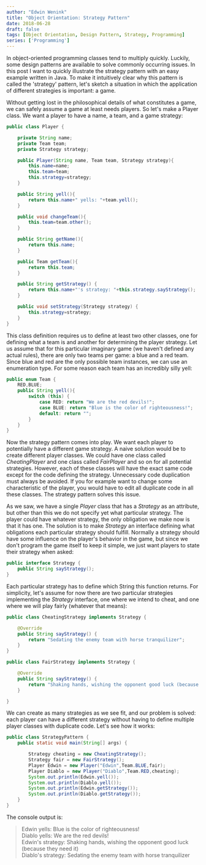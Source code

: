 ```yaml
---
author: "Edwin Wenink"
title: "Object Orientation: Strategy Pattern"
date: 2018-06-28
draft: false
tags: [Object Orientation, Design Pattern, Strategy, Programming]
series: ['Programming']
---
```


In object-oriented programming classes tend to multiply quickly. Luckily, some design patterns are available to solve commonly occurring issues. In this post I want to quickly illustrate the strategy pattern with an easy example written in Java. To make it intuitively clear why this pattern is called the 'strategy' pattern, let's sketch a situation in which the application of different strategies is important: a game.

Without getting lost in the philosophical details of what constitutes a game, we can safely assume a game at least needs players. So let's make a Player class. We want a player to have a name, a team, and a game strategy:

```java
public class Player {

    private String name;
    private Team team;
    private Strategy strategy;

    public Player(String name, Team team, Strategy strategy){
        this.name=name;
        this.team=team;
        this.strategy=strategy;
    }

    public String yell(){
        return this.name+" yells: "+team.yell();
    }

    public void changeTeam(){
        this.team=team.other();
    }

    public String getName(){
        return this.name;
    }

    public Team getTeam(){
        return this.team;
    }

    public String getStrategy() {
        return this.name+"'s strategy: "+this.strategy.sayStrategy();
    }

    public void setStrategy(Strategy strategy) {
        this.strategy=strategy;
    }
}
```

This class definition requires us to define at least two other classes, one for defining what a team is and another for determining the player strategy. Let us assume that for this particular imaginary game (we haven't defined any actual rules), there are only two teams per game: a blue and a red team. Since blue and red are the only possible team instances, we can use an enumeration type. For some reason each team has an incredibly silly yell:

```java
public enum Team {
    RED,BLUE;
    public String yell(){
        switch (this) {
            case RED: return "We are the red devils!";
            case BLUE: return "Blue is the color of righteousness!";
            default: return "";
        }
    }
}
```

Now the strategy pattern comes into play. We want each player to potentially have a different game strategy. A naive solution would be to create different player classes. We could have one class called *CheatingPlayer* and one class called *FairPlayer* and so on for all potential strategies. However, each of these classes will have the exact same code except for the code defining the strategy. Unnecessary code duplication must always be avoided. If you for example want to change some characteristic of the player, you would have to edit all duplicate code in all these classes. The strategy pattern solves this issue.

As we saw, we have a single *Player* class that has a *Strategy* as an attribute, but other than this we do not specify yet what particular strategy. The player could have whatever strategy, the only obligation we make now is that it has one. The solution is to make *Strategy* an interface defining what obligations each particular strategy should fulfill. Normally a strategy should have some influence on the player's behavior in the game, but since we don't program the game itself to keep it simple, we just want players to state their strategy when asked:

```java
public interface Strategy {
    public String sayStrategy();
}
```

Each particular strategy has to define which String this function returns. For simplicity, let's assume for now there are two particular strategies implementing the *Strategy* interface, one where we intend to cheat, and one where we will play fairly (whatever that means):

```java
public class CheatingStrategy implements Strategy {

    @Override
    public String sayStrategy() {
        return "Sedating the enemy team with horse tranquilizer";
    }
}
```
```java
public class FairStrategy implements Strategy {

    @Override
    public String sayStrategy() {
        return "Shaking hands, wishing the opponent good luck (because they need it)";
    }

}
```

We can create as many strategies as we see fit, and our problem is solved: each player can have a different strategy without having to define multiple player classes with duplicate code. Let's see how it works:

```java
public class StrategyPattern {
    public static void main(String[] args) {

        Strategy cheating = new CheatingStrategy();
        Strategy fair = new FairStrategy();
        Player Edwin = new Player("Edwin",Team.BLUE,fair);
        Player Diablo = new Player("Diablo",Team.RED,cheating);
        System.out.println(Edwin.yell());
        System.out.println(Diablo.yell());
        System.out.println(Edwin.getStrategy());
        System.out.println(Diablo.getStrategy());
    }
}
```

The console output is:

>Edwin yells: Blue is the color of righteousness!\
>Diablo yells: We are the red devils!\
>Edwin's strategy: Shaking hands, wishing the opponent good luck (because they need it)\
>Diablo's strategy: Sedating the enemy team with horse tranquilizer
